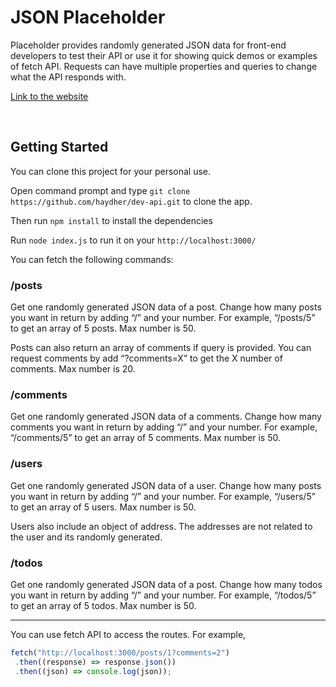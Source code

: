 # JSON Placeholder

Placeholder provides randomly generated JSON data for front-end developers to test their API or use it for showing quick demos or examples of fetch API. Requests can have multiple properties and queries to change what the API responds with.

[Link to the website](https://placeholder-api-dev.herokuapp.com/)

<br>

## Getting Started

You can clone this project for your personal use.

Open command prompt and type `git clone https://github.com/haydher/dev-api.git` to clone the app.

Then run `npm install` to install the dependencies

Run `node index.js` to run it on your `http://localhost:3000/`

You can fetch the following commands:

### /posts

Get one randomly generated JSON data of a post. Change how many posts you want in return by adding “/” and your number. For example, “/posts/5” to get an array of 5 posts. Max number is 50.

Posts can also return an array of comments if query is provided. You can request comments by add “?comments=X” to get the X number of comments. Max number is 20.

### /comments

Get one randomly generated JSON data of a comments. Change how many comments you want in return by adding “/” and your number. For example, “/comments/5” to get an array of 5 comments. Max number is 50.

### /users

Get one randomly generated JSON data of a user. Change how many posts you want in return by adding “/” and your number. For example, “/users/5” to get an array of 5 users. Max number is 50.

Users also include an object of address. The addresses are not related to the user and its randomly generated.

### /todos

Get one randomly generated JSON data of a post. Change how many todos you want in return by adding “/” and your number. For example, “/todos/5” to get an array of 5 todos. Max number is 50.

---

You can use fetch API to access the routes. For example,

```js
fetch("http://localhost:3000/posts/1?comments=2")
 .then((response) => response.json())
 .then((json) => console.log(json));
```
